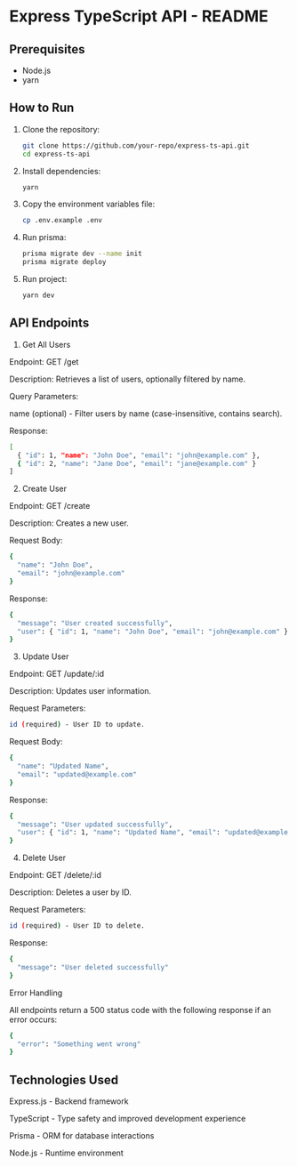# Express TypeScript API - README

## Prerequisites
- Node.js 
- yarn

## How to Run

1. Clone the repository:
   ```sh
   git clone https://github.com/your-repo/express-ts-api.git
   cd express-ts-api
   ```
2. Install dependencies:
   ```sh
   yarn
   ```
3. Copy the environment variables file:
   ```sh
   cp .env.example .env
   ```
4. Run prisma:
   ```sh
   prisma migrate dev --name init
   prisma migrate deploy
   ```
5. Run project:
   ```sh
   yarn dev
   ```


## API Endpoints

1. Get All Users

Endpoint: GET /get

Description: Retrieves a list of users, optionally filtered by name.

Query Parameters:

name (optional) - Filter users by name (case-insensitive, contains search).

Response:
```sh
[
  { "id": 1, "name": "John Doe", "email": "john@example.com" },
  { "id": 2, "name": "Jane Doe", "email": "jane@example.com" }
]
```

2. Create User

Endpoint: GET /create

Description: Creates a new user.

Request Body:
```sh
{
  "name": "John Doe",
  "email": "john@example.com"
}
```

Response:
```sh
{
  "message": "User created successfully",
  "user": { "id": 1, "name": "John Doe", "email": "john@example.com" }
}
```

3. Update User

Endpoint: GET /update/:id

Description: Updates user information.

Request Parameters:
```sh
id (required) - User ID to update.
```

Request Body:
```sh
{
  "name": "Updated Name",
  "email": "updated@example.com"
}
```
Response:
```sh
{
  "message": "User updated successfully",
  "user": { "id": 1, "name": "Updated Name", "email": "updated@example.com" }
}
```
4. Delete User

Endpoint: GET /delete/:id

Description: Deletes a user by ID.

Request Parameters:
```sh
id (required) - User ID to delete.
```

Response:
```sh
{
  "message": "User deleted successfully"
}
```

Error Handling

All endpoints return a 500 status code with the following response if an error occurs:
```sh
{
  "error": "Something went wrong"
}
```

## Technologies Used

Express.js - Backend framework

TypeScript - Type safety and improved development experience

Prisma - ORM for database interactions

Node.js - Runtime environment



